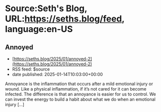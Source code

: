 # Source:Seth's Blog, URL:https://seths.blog/feed, language:en-US

## Annoyed
 - [https://seths.blog/2025/01/annoyed-2](https://seths.blog/2025/01/annoyed-2)
 - RSS feed: $source
 - date published: 2025-01-14T10:03:00+00:00

Annoyance is the inflammation that occurs after a mild emotional injury or wound. Like a physical inflammation, if it’s not cared for it can become infected. The difference is that an annoyance is easier for us to control. We can invest the energy to build a habit about what we do when an emotional injury [&#8230;]

